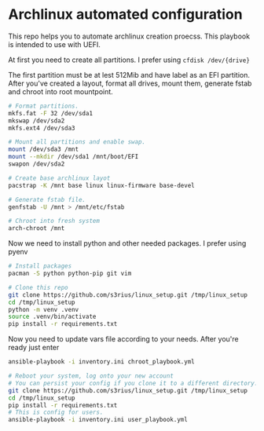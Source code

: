 # Archlinux automated configuration

This repo helps you to automate archlinux creation proecss.
This playbook is intended to use with UEFI.

At first you need to create all partitions.
I prefer using `cfdisk /dev/{drive}`

The first partition must be at lest 512Mib and have label as an EFI partition.
After you've created a layout, format all drives, mount them, generate fstab and chroot into root mountpoint.

```bash
# Format partitions.
mkfs.fat -F 32 /dev/sda1
mkswap /dev/sda2
mkfs.ext4 /dev/sda3

# Mount all partitions and enable swap.
mount /dev/sda3 /mnt
mount --mkdir /dev/sda1 /mnt/boot/EFI
swapon /dev/sda2

# Create base archlinux layot
pacstrap -K /mnt base linux linux-firmware base-devel

# Generate fstab file.
genfstab -U /mnt > /mnt/etc/fstab

# Chroot into fresh system
arch-chroot /mnt
```

Now we need to install python and other needed packages. 
I prefer using pyenv

```bash
# Install packages
pacman -S python python-pip git vim

# Clone this repo
git clone https://github.com/s3rius/linux_setup.git /tmp/linux_setup
cd /tmp/linux_setup
python -m venv .venv
source .venv/bin/activate
pip install -r requirements.txt
```

Now you need to update vars file according to your needs.
After you're ready just enter

```bash
ansible-playbook -i inventory.ini chroot_playbook.yml

# Reboot your system, log onto your new account
# You can persist your config if you clone it to a different directory.
git clone https://github.com/s3rius/linux_setup.git /tmp/linux_setup
cd /tmp/linux_setup
pip install -r requirements.txt
# This is config for users.
ansible-playbook -i inventory.ini user_playbook.yml
```